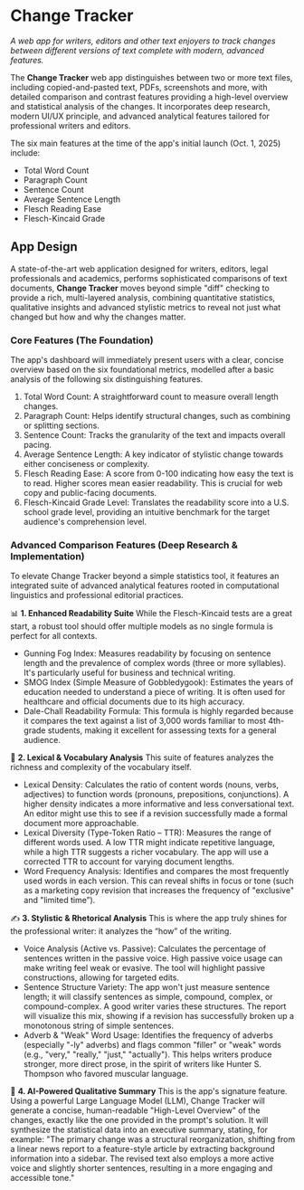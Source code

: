 # Change Tracker
*A web app for writers, editors and other text enjoyers to track changes between different versions of text complete with modern, advanced features.*

The **Change Tracker** web app distinguishes between two or more text files, including copied-and-pasted text, PDFs, screenshots and more, with detailed comparison and contrast features providing a high-level overview and statistical analysis of the changes. It incorporates deep research, modern UI/UX principle, and advanced analytical features tailored for professional writers and editors.

The six main features at the time of the app's initial launch (Oct. 1, 2025) include:
* Total Word Count
* Paragraph Count
* Sentence Count
* Average Sentence Length
* Flesch Reading Ease
* Flesch-Kincaid Grade

## App Design

A state-of-the-art web application designed for writers, editors, legal professionals and academics, performs sophisticated comparisons of text documents, **Change Tracker** moves beyond simple "diff" checking to provide a rich, multi-layered analysis, combining quantitative statistics, qualitative insights and advanced stylistic metrics to reveal not just what changed but how and why the changes matter.

### Core Features (The Foundation)

The app's dashboard will immediately present users with a clear, concise overview based on the six foundational metrics, modelled after a basic analysis of the following six distinguishing features.
1. Total Word Count: A straightforward count to measure overall length changes.
2. Paragraph Count: Helps identify structural changes, such as combining or splitting sections.
3. Sentence Count: Tracks the granularity of the text and impacts overall pacing.
4. Average Sentence Length: A key indicator of stylistic change towards either conciseness or complexity.
5. Flesch Reading Ease: A score from 0-100 indicating how easy the text is to read. Higher scores mean easier readability. This is crucial for web copy and public-facing documents.
6. Flesch-Kincaid Grade Level: Translates the readability score into a U.S. school grade level, providing an intuitive benchmark for the target audience's comprehension level.

### Advanced Comparison Features (Deep Research & Implementation)
To elevate Change Tracker beyond a simple statistics tool, it features an integrated suite of advanced analytical features rooted in computational linguistics and professional editorial practices.

📊 **1. Enhanced Readability Suite**
While the Flesch-Kincaid tests are a great start, a robust tool should offer multiple models as no single formula is perfect for all contexts.
* Gunning Fog Index: Measures readability by focusing on sentence length and the prevalence of complex words (three or more syllables). It's particularly useful for business and technical writing.
* SMOG Index (Simple Measure of Gobbledygook): Estimates the years of education needed to understand a piece of writing. It is often used for healthcare and official documents due to its high accuracy.
* Dale-Chall Readability Formula: This formula is highly regarded because it compares the text against a list of 3,000 words familiar to most 4th-grade students, making it excellent for assessing texts for a general audience.

🧠 **2. Lexical & Vocabulary Analysis**
This suite of features analyzes the richness and complexity of the vocabulary itself.
* Lexical Density: Calculates the ratio of content words (nouns, verbs, adjectives) to function words (pronouns, prepositions, conjunctions). A higher density indicates a more informative and less conversational text. An editor might use this to see if a revision successfully made a formal document more approachable.
* Lexical Diversity (Type-Token Ratio – TTR): Measures the range of different words used. A low TTR might indicate repetitive language, while a high TTR suggests a richer vocabulary. The app will use a corrected TTR to account for varying document lengths.
* Word Frequency Analysis: Identifies and compares the most frequently used words in each version. This can reveal shifts in focus or tone (such as a marketing copy revision that increases the frequency of "exclusive" and "limited time”).

✍️ **3. Stylistic & Rhetorical Analysis**
This is where the app truly shines for the professional writer: it analyzes the “how” of the writing.
* Voice Analysis (Active vs. Passive): Calculates the percentage of sentences written in the passive voice. High passive voice usage can make writing feel weak or evasive. The tool will highlight passive constructions, allowing for targeted edits.
* Sentence Structure Variety: The app won't just measure sentence length; it will classify sentences as simple, compound, complex, or compound-complex. A good writer varies these structures. The report will visualize this mix, showing if a revision has successfully broken up a monotonous string of simple sentences.
* Adverb & "Weak" Word Usage: Identifies the frequency of adverbs (especially "-ly" adverbs) and flags common "filler" or "weak" words (e.g., "very," "really," "just," "actually"). This helps writers produce stronger, more direct prose, in the spirit of writers like Hunter S. Thompson who favored muscular language.

🤖 **4. AI-Powered Qualitative Summary**
This is the app's signature feature. Using a powerful Large Language Model (LLM), Change Tracker will generate a concise, human-readable "High-Level Overview" of the changes, exactly like the one provided in the prompt's solution. It will synthesize the statistical data into an executive summary, stating, for example: "The primary change was a structural reorganization, shifting from a linear news report to a feature-style article by extracting background information into a sidebar. The revised text also employs a more active voice and slightly shorter sentences, resulting in a more engaging and accessible tone."
